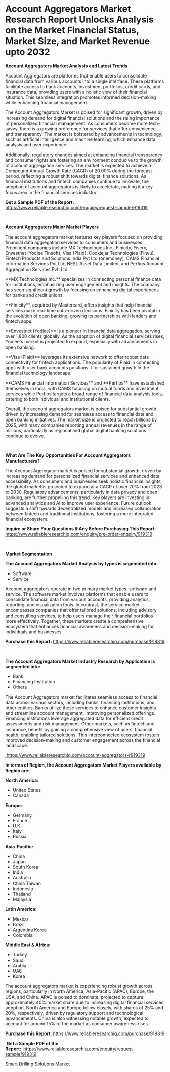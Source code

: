 <p><h1>Account Aggregators Market Research Report Unlocks Analysis on the Market Financial Status, Market Size, and Market Revenue upto 2032</h1></p><p><strong>Account Aggregators Market Analysis and Latest Trends</strong></p>
<p><p>Account Aggregators are platforms that enable users to consolidate financial data from various accounts into a single interface. These platforms facilitate access to bank accounts, investment portfolios, credit cards, and insurance data, providing users with a holistic view of their financial situation. This seamless integration promotes informed decision-making while enhancing financial management.</p><p>The Account Aggregators Market is poised for significant growth, driven by increasing demand for digital financial solutions and the rising importance of personalized financial management. As consumers become more tech-savvy, there is a growing preference for services that offer convenience and transparency. The market is bolstered by advancements in technology, such as artificial intelligence and machine learning, which enhance data analysis and user experience.</p><p>Additionally, regulatory changes aimed at enhancing financial transparency and consumer rights are fostering an environment conducive to the growth of account aggregation services. The market is expected to achieve a Compound Annual Growth Rate (CAGR) of 20.00% during the forecast period, reflecting a robust shift towards digital finance solutions. As financial institutions and fintech companies continue to innovate, the adoption of account aggregators is likely to accelerate, making it a key focus area in the financial services industry.</p></p>
<p><strong>Get a Sample PDF of the Report:&nbsp;</strong> <a href="https://www.reliableresearchiq.com/enquiry/request-sample/919319?utm_campaign=3006&utm_medium=2&utm_source=Github&utm_content=ia&utm_term=05032025&utm_id=account-aggregators">https://www.reliableresearchiq.com/enquiry/request-sample/919319</a></p>
<p>&nbsp;</p>
<p><strong>Account Aggregators Major Market Players</strong></p>
<p><p>The account aggregators market features key players focused on providing financial data aggregation services to consumers and businesses. Prominent companies include MX Technologies Inc., Finicity, Fiserv, Envestnet (Yodlee Finsoft), Visa (Plaid), Cookiejar Technologies (Finvu), Fintech Products and Solutions India Pvt Ltd (onemoney), CAMS Financial Information Services Pvt Ltd, NESL Asset Data Limited, and Perfios Account Aggregation Services Pvt. Ltd.</p><p>**MX Technologies Inc.** specializes in connecting personal finance data for institutions, emphasizing user engagement and insights. The company has seen significant growth by focusing on enhancing digital experiences for banks and credit unions.</p><p>**Finicity**, acquired by Mastercard, offers insights that help financial services make real-time data-driven decisions. Finicity has been pivotal in the evolution of open banking, growing its partnerships with lenders and fintech apps.</p><p>**Envestnet (Yodlee)** is a pioneer in financial data aggregation, serving over 1,800 clients globally. As the adoption of digital financial services rises, Yodlee's market is projected to expand, especially with advancements in open banking.</p><p>**Visa (Plaid)** leverages its extensive network to offer robust data connectivity for fintech applications. The popularity of Plaid in connecting apps with user bank accounts positions it for sustained growth in the financial technology landscape.</p><p>**CAMS Financial Information Services** and **Perfios** have established themselves in India, with CAMS focusing on mutual funds and investment services while Perfios targets a broad range of financial data analysis tools, catering to both individual and institutional clients.</p><p>Overall, the account aggregators market is poised for substantial growth driven by increasing demand for seamless access to financial data and open banking initiatives. The market size is projected to reach billions by 2025, with many companies reporting annual revenues in the range of millions, particularly as regional and global digital banking solutions continue to evolve.</p></p>
<p>&nbsp;</p>
<p><strong>What Are The Key Opportunities For Account Aggregators Manufacturers?</strong></p>
<p><p>The Account Aggregator market is poised for substantial growth, driven by increasing demand for personalized financial services and enhanced data accessibility. As consumers and businesses seek holistic financial insights, the global market is projected to expand at a CAGR of over 20% from 2023 to 2030. Regulatory advancements, particularly in data privacy and open banking, are further propelling this trend. Key players are investing in advanced analytics and AI to improve user experience. Future outlook suggests a shift towards decentralized models and increased collaboration between fintech and traditional institutions, fostering a more integrated financial ecosystem.</p></p>
<p><strong>Inquire or Share Your Questions If Any Before Purchasing This Report:</strong> <a href="https://www.reliableresearchiq.com/enquiry/pre-order-enquiry/919319?utm_campaign=3006&utm_medium=2&utm_source=Github&utm_content=ia&utm_term=05032025&utm_id=account-aggregators">https://www.reliableresearchiq.com/enquiry/pre-order-enquiry/919319</a></p>
<p>&nbsp;</p>
<p><strong>Market Segmentation</strong></p>
<p><strong>The Account Aggregators Market Analysis by types is segmented into:</strong></p>
<p><ul><li>Software</li><li>Service</li></ul></p>
<p><p>Account aggregators operate in two primary market types: software and service. The software market involves platforms that enable users to consolidate financial data from various accounts, providing analytics, reporting, and visualization tools. In contrast, the service market encompasses companies that offer tailored solutions, including advisory and consulting services, to help users manage their financial portfolios more effectively. Together, these markets create a comprehensive ecosystem that enhances financial awareness and decision-making for individuals and businesses.</p></p>
<p><strong>Purchase this Report:&nbsp;</strong><a href="https://www.reliableresearchiq.com/purchase/919319?utm_campaign=3006&utm_medium=2&utm_source=Github&utm_content=ia&utm_term=05032025&utm_id=account-aggregators">https://www.reliableresearchiq.com/purchase/919319</a></p>
<p>&nbsp;</p>
<p><strong>The Account Aggregators Market Industry Research by Application is segmented into:</strong></p>
<p><ul><li>Bank</li><li>Financing Institution</li><li>Others</li></ul></p>
<p><p>The Account Aggregators market facilitates seamless access to financial data across various sectors, including banks, financing institutions, and other entities. Banks utilize these services to enhance customer insights and streamline account management, improving personalized offerings. Financing institutions leverage aggregated data for efficient credit assessments and risk management. Other markets, such as fintech and insurance, benefit by gaining a comprehensive view of users’ financial health, enabling tailored solutions. This interconnected ecosystem fosters improved decision-making and customer engagement across the financial landscape.</p></p>
<p><a href="https://www.reliableresearchiq.com/account-aggregators-r919319?utm_campaign=3006&utm_medium=2&utm_source=Github&utm_content=ia&utm_term=05032025&utm_id=account-aggregators">&nbsp;https://www.reliableresearchiq.com/account-aggregators-r919319</a></p>
<p><strong>In terms of Region, the Account Aggregators Market Players available by Region are:</strong></p>
<p>
    <p> <strong> North America: </strong>
        <ul>
            <li>United States</li>
            <li>Canada</li>
        </ul>
        </p> 
    <p> <strong> Europe: </strong>
        <ul>
            <li>Germany</li>
            <li>France</li>
            <li>U.K.</li>
            <li>Italy</li>
            <li>Russia</li>
        </ul>
        </p> 
    <p> <strong> Asia-Pacific: </strong>
        <ul>
            <li>China</li>
            <li>Japan</li>
            <li>South Korea</li>
            <li>India</li>
            <li>Australia</li>
            <li>China Taiwan</li>
            <li>Indonesia</li>
            <li>Thailand</li>
            <li>Malaysia</li>
        </ul>
        </p> 
    <p> <strong> Latin America: </strong>
        <ul>
            <li>Mexico</li>
            <li>Brazil</li>
            <li>Argentina Korea</li>
            <li>Colombia</li>
        </ul>
        </p> 
    <p> <strong> Middle East & Africa: </strong>
        <ul>
            <li>Turkey</li>
            <li>Saudi</li>
            <li>Arabia</li>
            <li>UAE</li>
            <li>Korea</li>
        </ul>
    </p>
    </p>
<p><p>The account aggregators market is experiencing robust growth across regions, particularly in North America, Asia-Pacific (APAC), Europe, the USA, and China. APAC is poised to dominate, projected to capture approximately 40% market share due to increasing digital financial services adoption. North America and Europe follow closely, with shares of 25% and 20%, respectively, driven by regulatory support and technological advancements. China is also witnessing notable growth, expected to account for around 15% of the market as consumer awareness rises.</p></p>
<p><strong>Purchase this Report: </strong><a href="https://www.reliableresearchiq.com/purchase/919319?utm_campaign=3006&utm_medium=2&utm_source=Github&utm_content=ia&utm_term=05032025&utm_id=account-aggregators">https://www.reliableresearchiq.com/purchase/919319</a></p>
<p>&nbsp;<strong>Get a Sample PDF of the Report:&nbsp;&nbsp;</strong><a href="https://www.reliableresearchiq.com/enquiry/request-sample/919319?utm_campaign=3006&utm_medium=2&utm_source=Github&utm_content=ia&utm_term=05032025&utm_id=account-aggregators">https://www.reliableresearchiq.com/enquiry/request-sample/919319</a></p>
<p><strong></strong></p>
<p><p><a href="https://github.com/hunanuzmez/Market-Research-Report-List-1/blob/main/smart-drilling-solutions-market.md?utm_campaign=3006&utm_medium=2&utm_source=Github&utm_content=ia&utm_term=05032025&utm_id=account-aggregators">Smart Drilling Solutions Market</a></p></p>